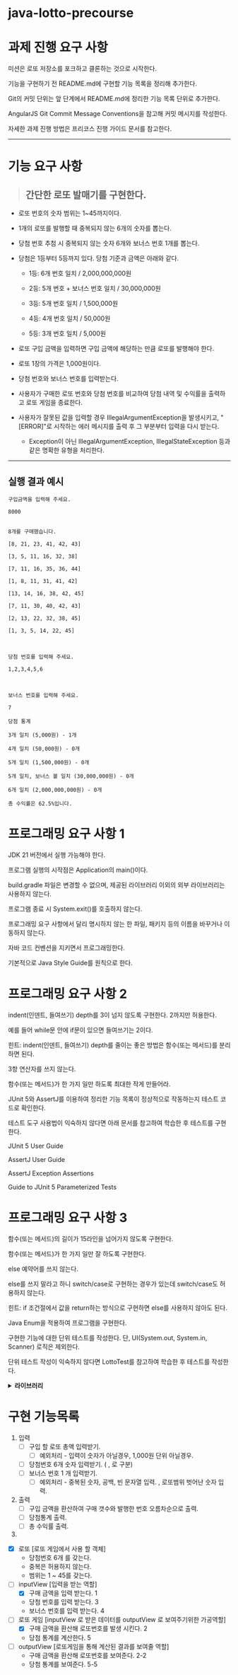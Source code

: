 # java-lotto-precourse


# 과제 진행 요구 사항


미션은 로또 저장소를 포크하고 클론하는 것으로 시작한다.

기능을 구현하기 전 README.md에 구현할 기능 목록을 정리해 추가한다.

Git의 커밋 단위는 앞 단계에서 README.md에 정리한 기능 목록 단위로 추가한다.

AngularJS Git Commit Message Conventions을 참고해 커밋 메시지를 작성한다.

자세한 과제 진행 방법은 프리코스 진행 가이드 문서를 참고한다.



---



# 기능 요구 사항

> ## 간단한 로또 발매기를 구현한다.

- 로또 번호의 숫자 범위는 1~45까지이다.

- 1개의 로또를 발행할 때 중복되지 않는 6개의 숫자를 뽑는다.

- 당첨 번호 추첨 시 중복되지 않는 숫자 6개와 보너스 번호 1개를 뽑는다.

- 당첨은 1등부터 5등까지 있다. 당첨 기준과 금액은 아래와 같다.

    - 1등: 6개 번호 일치 / 2,000,000,000원

    - 2등: 5개 번호 + 보너스 번호 일치 / 30,000,000원

    - 3등: 5개 번호 일치 / 1,500,000원

    - 4등: 4개 번호 일치 / 50,000원

    - 5등: 3개 번호 일치 / 5,000원

- 로또 구입 금액을 입력하면 구입 금액에 해당하는 만큼 로또를 발행해야 한다.

- 로또 1장의 가격은 1,000원이다.


- 당첨 번호와 보너스 번호를 입력받는다.

- 사용자가 구매한 로또 번호와 당첨 번호를 비교하여 당첨 내역 및 수익률을 출력하고 로또 게임을 종료한다.

- 사용자가 잘못된 값을 입력할 경우 IllegalArgumentException을 발생시키고, "[ERROR]"로 시작하는 에러 메시지를 출력 후 그 부분부터 입력을 다시 받는다.

    - Exception이 아닌 IllegalArgumentException, IllegalStateException 등과 같은 명확한 유형을 처리한다.

---


## 실행 결과 예시
```
구입금액을 입력해 주세요.

8000


8개를 구매했습니다.

[8, 21, 23, 41, 42, 43] 

[3, 5, 11, 16, 32, 38] 

[7, 11, 16, 35, 36, 44] 

[1, 8, 11, 31, 41, 42] 

[13, 14, 16, 38, 42, 45] 

[7, 11, 30, 40, 42, 43] 

[2, 13, 22, 32, 38, 45] 

[1, 3, 5, 14, 22, 45]



당첨 번호를 입력해 주세요.

1,2,3,4,5,6



보너스 번호를 입력해 주세요.

7

당첨 통계

3개 일치 (5,000원) - 1개

4개 일치 (50,000원) - 0개

5개 일치 (1,500,000원) - 0개

5개 일치, 보너스 볼 일치 (30,000,000원) - 0개

6개 일치 (2,000,000,000원) - 0개

총 수익률은 62.5%입니다.
```


# 프로그래밍 요구 사항 1

JDK 21 버전에서 실행 가능해야 한다.

프로그램 실행의 시작점은 Application의 main()이다.

build.gradle 파일은 변경할 수 없으며, 제공된 라이브러리 이외의 외부 라이브러리는 사용하지 않는다.

프로그램 종료 시 System.exit()를 호출하지 않는다.

프로그래밍 요구 사항에서 달리 명시하지 않는 한 파일, 패키지 등의 이름을 바꾸거나 이동하지 않는다.

자바 코드 컨벤션을 지키면서 프로그래밍한다.

기본적으로 Java Style Guide를 원칙으로 한다.



# 프로그래밍 요구 사항 2

indent(인덴트, 들여쓰기) depth를 3이 넘지 않도록 구현한다. 2까지만 허용한다.

예를 들어 while문 안에 if문이 있으면 들여쓰기는 2이다.

힌트: indent(인덴트, 들여쓰기) depth를 줄이는 좋은 방법은 함수(또는 메서드)를 분리하면 된다.


3항 연산자를 쓰지 않는다.

함수(또는 메서드)가 한 가지 일만 하도록 최대한 작게 만들어라.

JUnit 5와 AssertJ를 이용하여 정리한 기능 목록이 정상적으로 작동하는지 테스트 코드로 확인한다.

테스트 도구 사용법이 익숙하지 않다면 아래 문서를 참고하여 학습한 후 테스트를 구현한다.

JUnit 5 User Guide

AssertJ User Guide

AssertJ Exception Assertions

Guide to JUnit 5 Parameterized Tests



# 프로그래밍 요구 사항 3

함수(또는 메서드)의 길이가 15라인을 넘어가지 않도록 구현한다.


함수(또는 메서드)가 한 가지 일만 잘 하도록 구현한다.

else 예약어를 쓰지 않는다.

else를 쓰지 말라고 하니 switch/case로 구현하는 경우가 있는데 switch/case도 허용하지 않는다.

힌트: if 조건절에서 값을 return하는 방식으로 구현하면 else를 사용하지 않아도 된다.

Java Enum을 적용하여 프로그램을 구현한다.

구현한 기능에 대한 단위 테스트를 작성한다. 단, UI(System.out, System.in, Scanner) 로직은 제외한다.

단위 테스트 작성이 익숙하지 않다면 LottoTest를 참고하여 학습한 후 테스트를 작성한다.



<details>

<summary>
<b> 라이브러리 </b>
</summary>

camp.nextstep.edu.missionutils에서 제공하는 Randoms 및 Console API를 사용하여 구현해야 한다.

Random 값 추출은 camp.nextstep.edu.missionutils.Randoms의 pickUniqueNumbersInRange()를 활용한다.

사용자가 입력하는 값은 camp.nextstep.edu.missionutils.Console의 readLine()을 활용한다.



### 사용 예시

1에서 45 사이의 중복되지 않은 정수 6개 반환

Randoms.pickUniqueNumbersInRange(1, 45, 6);

Lotto 클래스

제공된 Lotto 클래스를 사용하여 구현해야 한다.

Lotto에 numbers 이외의 필드(인스턴스 변수)를 추가할 수 없다.

numbers의 접근 제어자인 private은 변경할 수 없다.

Lotto의 패키지를 변경할 수 있다.

    public class Lotto {

        private final List<Integer> numbers;

        public Lotto(List<Integer> numbers) {
            validate(numbers);
            this.numbers = numbers;
        }

        private void validate(List<Integer> numbers) {
            if (numbers.size() != 6) {
                throw new IllegalArgumentException("[ERROR] 로또 번호는 6개여야 합니다.");
            }
        }

        // TODO: 추가 기능 구현
    }
</details>

# 구현 기능목록
1. 입력
    - [ ] 구입 할 로또 총액 입력받기.
        - [ ] 예외처리 - 입력이 숫자가 아닐경우, 1,000원 단위 아닐경우.
    - [ ] 당첨번호 6개 숫자 입력받기. ( , 로 구분)
    - [ ] 보너스 번호 1 개 입력받기.
        - [ ] 예외처리 - 중복된 숫자, 공백, 빈 문자열 입력. , 로또범위 벗어난 숫자 입력.
2. 출력
    - [ ] 구입 금액을 환산하여 구매 갯수와 발행한 번호 오름차순으로 출력.
    - [ ] 당첨통계 출력.
    - [ ] 총 수익률 출력.
3. 
- [x] 로또 [로또 게임에서 사용 할 객체]
    - 당첨번호 6개 를 갖는다.
    - 중복은 허용하지 않는다.
    - 범위는 1 ~ 45를 갖는다.
- [ ] inputView [입력을 받는 역할]
    - [x] 구매 금액을 입력 받는다. 1
    - 당첨 번호를 입력 받는다. 3
    - 보너스 번호를 입력 받는다. 4
- [ ] 로또 게임 [inputView 로 받은 데이터를 outputView 로 보여주기위한 가공역할]
    - [x] 구매 금액을 환산해 로또번호를 발생 시킨다. 2
    - 당첨 통계를 계산한다. 5
- [ ] outputView [로또게임을 통해 계산된 결과를 보여줄 역할]
    - 구매 금액을 환산해 로또번호를 보여준다. 2-2
    - 당첨 통계를 보여준다. 5-5